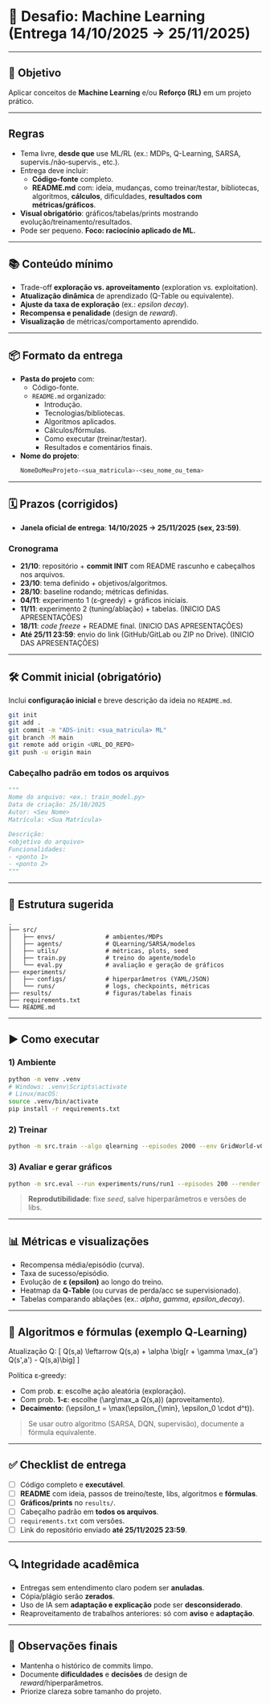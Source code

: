 # 📄 Desafio: Machine Learning (Entrega **14/10/2025 → 25/11/2025**)
---

## 🎯 Objetivo
Aplicar conceitos de **Machine Learning** e/ou **Reforço (RL)** em um projeto prático.

---

## Regras
- Tema livre, **desde que** use ML/RL (ex.: MDPs, Q-Learning, SARSA, supervis./não‑supervis., etc.).
- Entrega deve incluir:
  - **Código-fonte** completo.
  - **README.md** com: ideia, mudanças, como treinar/testar, bibliotecas, algoritmos, **cálculos**, dificuldades, **resultados com métricas/gráficos**.
- **Visual obrigatório**: gráficos/tabelas/prints mostrando evolução/treinamento/resultados.
- Pode ser pequeno. **Foco: raciocínio aplicado de ML.**

---

## 📚 Conteúdo mínimo
- Trade-off **exploração vs. aproveitamento** (exploration vs. exploitation).
- **Atualização dinâmica** de aprendizado (Q-Table ou equivalente).
- **Ajuste da taxa de exploração** (ex.: *epsilon decay*).
- **Recompensa e penalidade** (design de *reward*).
- **Visualização** de métricas/comportamento aprendido.

---

## 📦 Formato da entrega
- **Pasta do projeto** com:
  - Código-fonte.
  - `README.md` organizado:
    - Introdução.
    - Tecnologias/bibliotecas.
    - Algoritmos aplicados.
    - Cálculos/fórmulas.
    - Como executar (treinar/testar).
    - Resultados e comentários finais.
- **Nome do projeto**:
  ```bash
  NomeDoMeuProjeto-<sua_matricula>-<seu_nome_ou_tema>
  ```

---

## 🗓️ Prazos (corrigidos)
- **Janela oficial de entrega**: **14/10/2025 → 25/11/2025 (sex, 23:59)**.

### Cronograma
- **21/10**: repositório + **commit INIT** com README rascunho e cabeçalhos nos arquivos.
- **23/10**: tema definido + objetivos/algoritmos.
- **28/10**: baseline rodando; métricas definidas.
- **04/11**: experimento 1 (ε‑greedy) + gráficos iniciais.
- **11/11**: experimento 2 (tuning/ablação) + tabelas. (INICIO DAS APRESENTAÇÕES)
- **18/11**: *code freeze* + README final. (INICIO DAS APRESENTAÇÕES)
- **Até 25/11 23:59**: envio do link (GitHub/GitLab ou ZIP no Drive). (INICIO DAS APRESENTAÇÕES)

---

## 🛠️ Commit inicial (obrigatório)
Inclui **configuração inicial** e breve descrição da ideia no `README.md`.

```bash
git init
git add .
git commit -m "ADS-init: <sua_matricula> ML"
git branch -M main
git remote add origin <URL_DO_REPO>
git push -u origin main
```

### Cabeçalho padrão em **todos os arquivos**
```py
"""
Nome do arquivo: <ex.: train_model.py>
Data de criação: 25/10/2025
Autor: <Seu Nome>
Matrícula: <Sua Matrícula>

Descrição:
<objetivo do arquivo>
Funcionalidades:
- <ponto 1>
- <ponto 2>
"""
```

---

## 🧱 Estrutura sugerida
```text
.
├── src/
│   ├── envs/              # ambientes/MDPs
│   ├── agents/            # QLearning/SARSA/modelos
│   ├── utils/             # métricas, plots, seed
│   ├── train.py           # treino do agente/modelo
│   └── eval.py            # avaliação e geração de gráficos
├── experiments/
│   ├── configs/           # hiperparâmetros (YAML/JSON)
│   └── runs/              # logs, checkpoints, métricas
├── results/               # figuras/tabelas finais
├── requirements.txt
└── README.md
```

---

## ▶️ Como executar
### 1) Ambiente
```bash
python -m venv .venv
# Windows: .venv\Scripts\activate
# Linux/macOS:
source .venv/bin/activate
pip install -r requirements.txt
```

### 2) Treinar
```bash
python -m src.train --algo qlearning --episodes 2000 --env GridWorld-v0   --epsilon_start 1.0 --epsilon_min 0.05 --epsilon_decay 0.995   --alpha 0.1 --gamma 0.99 --seed 42 --out experiments/runs/run1
```

### 3) Avaliar e gerar gráficos
```bash
python -m src.eval --run experiments/runs/run1 --episodes 200 --render false   --export results/
```

> **Reprodutibilidade**: fixe *seed*, salve hiperparâmetros e versões de libs.

---

## 📊 Métricas e visualizações
- Recompensa média/episódio (curva).
- Taxa de sucesso/episódio.
- Evolução de **ε (epsilon)** ao longo do treino.
- Heatmap da **Q‑Table** (ou curvas de perda/acc se supervisionado).
- Tabelas comparando ablações (ex.: *alpha*, *gamma*, *epsilon_decay*).

---

## 🧮 Algoritmos e fórmulas (exemplo Q‑Learning)
Atualização Q:
\[
Q(s,a) \leftarrow Q(s,a) + \alpha \big[r + \gamma \max_{a'} Q(s',a') - Q(s,a)\big]
\]

Política ε‑greedy:
- Com prob. **ε**: escolhe ação aleatória (exploração).
- Com prob. **1‑ε**: escolhe \(\arg\max_a Q(s,a)\) (aproveitamento).
- **Decaimento**: \(\epsilon_t = \max(\epsilon_{\min}, \epsilon_0 \cdot d^t)\).

> Se usar outro algoritmo (SARSA, DQN, supervisão), documente a fórmula equivalente.

---

## ✅ Checklist de entrega
- [ ] Código completo e **executável**.
- [ ] **README** com ideia, passos de treino/teste, libs, algoritmos e **fórmulas**.
- [ ] **Gráficos/prints** no `results/`.
- [ ] Cabeçalho padrão em **todos os arquivos**.
- [ ] `requirements.txt` com versões.
- [ ] Link do repositório enviado **até 25/11/2025 23:59**.

---

## 🔍 Integridade acadêmica
- Entregas sem entendimento claro podem ser **anuladas**.
- Cópia/plágio serão **zerados**.
- Uso de IA sem **adaptação e explicação** pode ser **desconsiderado**.
- Reaproveitamento de trabalhos anteriores: só com **aviso** e **adaptação**.

---

## 📌 Observações finais
- Mantenha o histórico de commits limpo.
- Documente **dificuldades** e **decisões** de design de *reward*/hiperparâmetros.
- Priorize clareza sobre tamanho do projeto.
